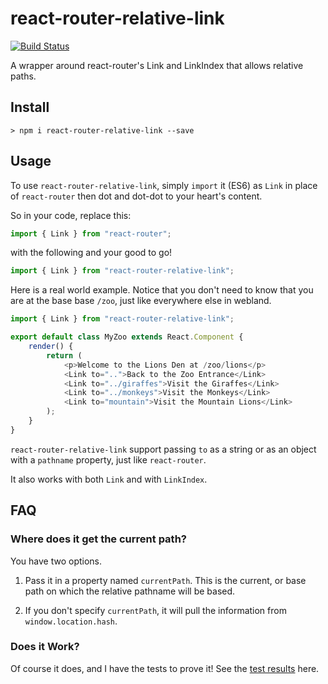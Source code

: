 # react-router-relative-link
[![Build Status](https://travis-ci.org/donavon/react-router-relative-link.svg?branch=master)](https://travis-ci.org/donavon/react-router-relative-link)

A wrapper around react-router's Link and LinkIndex that allows relative paths.

## Install
```
> npm i react-router-relative-link --save
```

## Usage
To use `react-router-relative-link`, simply `import` it (ES6) as `Link` in place of `react-router`
then dot and dot-dot to your heart's content.

So in your code, replace this:
```js
import { Link } from "react-router";
```
with the following and your good to go!
```js
import { Link } from "react-router-relative-link";
```

Here is a real world example. Notice that you don't need to know that you are at the base base `/zoo`, just like everywhere else in webland.

```js
import { Link } from "react-router-relative-link";

export default class MyZoo extends React.Component {
    render() {
        return (
            <p>Welcome to the Lions Den at /zoo/lions</p>
            <Link to="..">Back to the Zoo Entrance</Link>
            <Link to="../giraffes">Visit the Giraffes</Link>
            <Link to="../monkeys">Visit the Monkeys</Link>
            <Link to="mountain">Visit the Mountain Lions</Link>
        );
    }
}
```

`react-router-relative-link` support passing `to` as a string or as an object with a `pathname` property, just like `react-router`.

It also works with both `Link` and with `LinkIndex`.

## FAQ

### Where does it get the current path?

You have two options.

1. Pass it in a property named `currentPath`. This is the current, or base path on which the relative
pathname will be based.

2. If you don't specify `currentPath`, it will pull the information from `window.location.hash`.

### Does it Work?

Of course it does, and I have the tests to prove it!
See the [test results](https://travis-ci.org/donavon/react-router-relative-link?branch=master) here.

